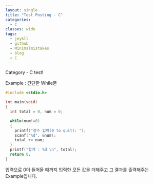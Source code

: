 ```yaml
---
layout: single
title: "Test Posting - C"
categories:
  - C
classes: wide
tags:
  - jeykll
  - github
  - Minimalmistakes
  - blog
  - C
---
```


Category - C test!

Example : 간단한 While문

```c
#include <stdio.h>

int main(void)
{
  int total = 0, num = 0;

  while(num!=0)
  {
    printf("정수 입력(0 to quit): ");
    scanf("%d", &num);
    total += num;
  }
  printf("합계 : %d \n", total);
  return 0;
}
```
입력으로 0이 들어올 때까지 입력한 모든 값을 더해주고 그 결과를 출력해주는 Example입니다.
